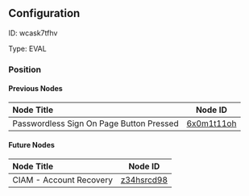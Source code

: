 # 
## Configuration
ID:  wcask7tfhv

Type: EVAL 








### Position

#### Previous Nodes
| Node Title | Node ID |
| :------------- | ------------ |
| Passwordless Sign On Page Button Pressed | [6x0m1t11oh](./6x0m1t11oh.md) | 
 
 #### Future Nodes
| Node Title | Node ID |
| :------------- | ------------ |
| CIAM - Account Recovery  |[z34hsrcd98](./z34hsrcd98.md) | 